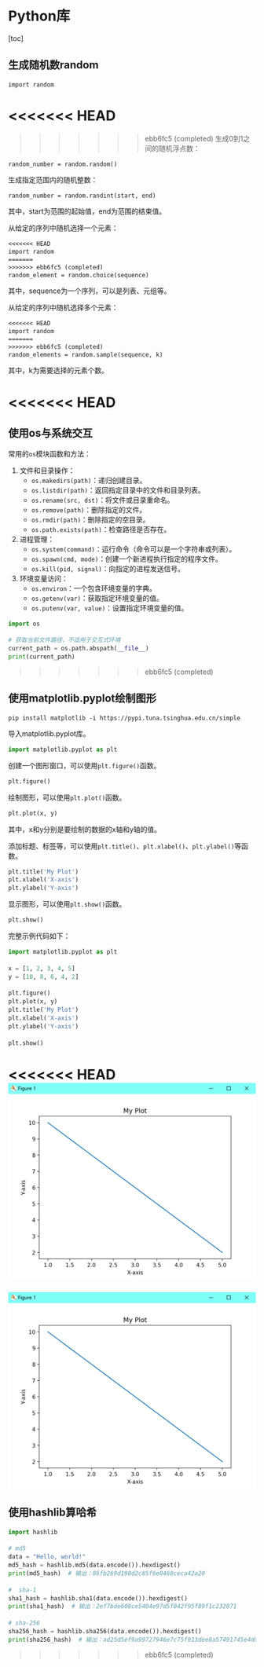 # Python库

[toc]

## 生成随机数random

```
import random
```

<<<<<<< HEAD
=======


>>>>>>> ebb6fc5 (completed)
生成0到1之间的随机浮点数：

```
random_number = random.random()
```



生成指定范围内的随机整数：

```
random_number = random.randint(start, end)
```

其中，start为范围的起始值，end为范围的结束值。



从给定的序列中随机选择一个元素：

```
<<<<<<< HEAD
import random
=======
>>>>>>> ebb6fc5 (completed)
random_element = random.choice(sequence)
```

其中，sequence为一个序列，可以是列表、元组等。



从给定的序列中随机选择多个元素：

```
<<<<<<< HEAD
import random
=======
>>>>>>> ebb6fc5 (completed)
random_elements = random.sample(sequence, k)
```



其中，k为需要选择的元素个数。



<<<<<<< HEAD
=======
## 使用os与系统交互

常用的`os`模块函数和方法：

1. 文件和目录操作：
   - `os.makedirs(path)`：递归创建目录。
   - `os.listdir(path)`：返回指定目录中的文件和目录列表。
   - `os.rename(src, dst)`：将文件或目录重命名。
   - `os.remove(path)`：删除指定的文件。
   - `os.rmdir(path)`：删除指定的空目录。
   - `os.path.exists(path)`：检查路径是否存在。
2. 进程管理：
   - `os.system(command)`：运行命令（命令可以是一个字符串或列表）。
   - `os.spawn(cmd, mode)`：创建一个新进程执行指定的程序文件。
   - `os.kill(pid, signal)`：向指定的进程发送信号。
3. 环境变量访问：
   - `os.environ`：一个包含环境变量的字典。
   - `os.getenv(var)`：获取指定环境变量的值。
   - `os.putenv(var, value)`：设置指定环境变量的值。

```python
import os

# 获取当前文件路径，不适用于交互式环境
current_path = os.path.abspath(__file__)
print(current_path)
```



>>>>>>> ebb6fc5 (completed)
## 使用matplotlib.pyplot绘制图形

```pip
pip install matplotlib -i https://pypi.tuna.tsinghua.edu.cn/simple
```

导入matplotlib.pyplot库。

```python
import matplotlib.pyplot as plt
```

创建一个图形窗口，可以使用`plt.figure()`函数。

```python
plt.figure()
```

绘制图形，可以使用`plt.plot()`函数。

```python
plt.plot(x, y)
```

其中，x和y分别是要绘制的数据的x轴和y轴的值。

添加标题、标签等，可以使用`plt.title()`、`plt.xlabel()`、`plt.ylabel()`等函数。

```python
plt.title('My Plot')
plt.xlabel('X-axis')
plt.ylabel('Y-axis')
```

显示图形，可以使用`plt.show()`函数。

```python
plt.show()
```

完整示例代码如下：

```python
import matplotlib.pyplot as plt

x = [1, 2, 3, 4, 5]
y = [10, 8, 6, 4, 2]

plt.figure()
plt.plot(x, y)
plt.title('My Plot')
plt.xlabel('X-axis')
plt.ylabel('Y-axis')

plt.show()
```

<<<<<<< HEAD
<img src="Python库.assets/image-20230703221110570.png" alt="image-20230703221110570" style="zoom:50%;" />
=======
<img src="Python库.assets/image-20230703221110570.png" alt="image-20230703221110570" style="zoom:50%;" />



## 使用hashlib算哈希

```Python
import hashlib

# md5
data = "Hello, world!"
md5_hash = hashlib.md5(data.encode()).hexdigest()
print(md5_hash)  # 输出：86fb269d190d2c85f6e0468ceca42a20

#  sha-1
sha1_hash = hashlib.sha1(data.encode()).hexdigest()
print(sha1_hash)  # 输出：2ef7bde608ce5404e97d5f042f95f89f1c232871

# sha-256
sha256_hash = hashlib.sha256(data.encode()).hexdigest()
print(sha256_hash)  # 输出：ad25d5ef9a99727946e7c75f913dee8a57491745e4d09509fda7a4404ed8e1b3
```

>>>>>>> ebb6fc5 (completed)
